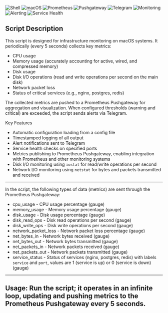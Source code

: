 ![Shell](https://img.shields.io/badge/Shell-zsh-4E9A06?style=flat&logo=gnu-bash&logoColor=white)
![macOS](https://img.shields.io/badge/macOS-000000?style=flat&logo=apple&logoColor=white)
![Prometheus](https://img.shields.io/badge/Prometheus-E6522C?style=flat&logo=prometheus&logoColor=white)
![Pushgateway](https://img.shields.io/badge/Pushgateway-✓-orange)
![Telegram](https://img.shields.io/badge/Telegram-26A5E4?style=flat&logo=telegram&logoColor=white)
![Monitoring](https://img.shields.io/badge/Monitoring-✓-brightgreen)
![Alerting](https://img.shields.io/badge/Alerting-✓-red)
![Service Health](https://img.shields.io/badge/Service%20Health-✓-blue)

Script Description
------------------
This script is designed for infrastructure monitoring on macOS systems. It periodically (every 5 seconds) collects key metrics:
  - CPU usage
  - Memory usage (accurately accounting for active, wired, and compressed memory)
  - Disk usage
  - Disk I/O operations (read and write operations per second on the main disk)
  - Network packet loss
  - Status of critical services (e.g., nginx, postgres, redis)

The collected metrics are pushed to a Prometheus Pushgateway for aggregation and visualization.
When configured thresholds (warning and critical) are exceeded, the script sends alerts via Telegram.

Key Features
 - Automatic configuration loading from a config file
 - Timestamped logging of all output
 - Alert notifications sent to Telegram
 - Service health checks on specified ports
 - Metrics publishing to Prometheus Pushgateway, enabling integration with Prometheus and other monitoring systems
 - Disk I/O monitoring using `iostat` for read/write operations per second
 - Network I/O monitoring using `netstat` for bytes and packets transmitted and received
------------------
In the script, the following types of data (metrics) are sent through the Prometheus Pushgateway:
  - cpu_usage - CPU usage percentage (gauge)
  - memory_usage - Memory usage percentage (gauge)
  - disk_usage - Disk usage percentage (gauge)
  - disk_read_ops - Disk read operations per second (gauge)
  - disk_write_ops - Disk write operations per second (gauge)
  - network_packet_loss - Network packet loss percentage (gauge)
  - net_bytes_in - Network bytes received (gauge)
  - net_bytes_out - Network bytes transmitted (gauge)
  - net_packets_in - Network packets received (gauge)
  - net_packets_out - Network packets transmitted (gauge)
  - service_status - Status of services (nginx, postgres, redis) with labels `service` and `port`, values are 1 (service is up) or 0 (service is down) (gauge)
__________________
Usage: 
Run the script; it operates in an infinite loop, updating and pushing metrics to the Prometheus Pushgateway every 5 seconds.
------------------
